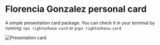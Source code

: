 # Florencia Gonzalez personal card

A simple presentation card package.
You can check it in your terminal by running: `npx rightonhana-card` or `pnpx rightonhana-card`

![Presentation card](https://i.imgur.com/vQkAksB.png)